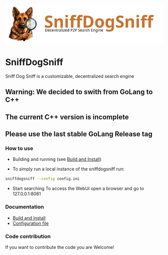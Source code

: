 ![SniffDogSniff logo](sds_header.png "Logo")

# SniffDogSniff
Sniff Dog Sniff is a customizable, decentralized search engine

## Warning: We decided to swith from GoLang to C++
## The current C++ version is incomplete 
## Please use the last stable GoLang Release tag

### How to use
* Building and running (see [Build and Install](docs/build.md))

* To simply run a local instance of the sniffdogsniff run:
```bash
sniffdogsniff --config config.ini
```
* Start searching
To access the WebUi open a browser and go to 127.0.0.1:8081

### Documentation
* [Build and Install](docs/build.md)
* [Configuration file](docs/config_file.md)

### Code contribution
If you want to contribute the code you are Welcome!

